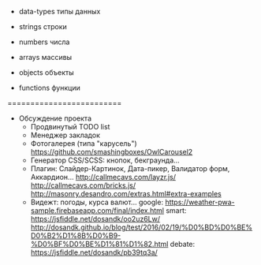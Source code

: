 * data-types типы данных
* strings строки
* numbers числа
* arrays массивы
* objects объекты

* functions функции

=========================

* Обсуждение проекта
    - Продвинутый TODO list
    - Менеджер закладок
    - Фотогалерея (типа "карусель")
        https://github.com/smashingboxes/OwlCarousel2
    - Генератор CSS/SCSS: кнопок, бекграунда...
    - Плагин: Слайдер-Картинок, Дата-пикер, Валидатор форм, Аккардион...
        http://callmecavs.com/layzr.js/
        http://callmecavs.com/bricks.js/
        http://masonry.desandro.com/extras.html#extra-examples
    - Видежт: погоды, курса валют...
        google: https://weather-pwa-sample.firebaseapp.com/final/index.html
        smart:  https://jsfiddle.net/dosandk/oo2uz6Lw/
                http://dosandk.github.io/blog/test/2016/02/19/%D0%BD%D0%BE%D0%B2%D1%8B%D0%B9-%D0%BF%D0%BE%D1%81%D1%82.html
        debate: https://jsfiddle.net/dosandk/pb39tq3a/
    